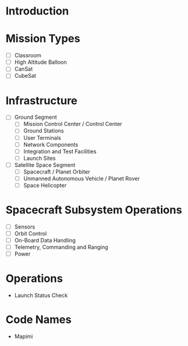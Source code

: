 Introduction
==

# Mission Types

- [ ] Classroom
- [ ] High Altitude Balloon
- [ ] CanSat
- [ ] CubeSat

# Infrastructure

- [ ] Ground Segment
  - [ ] Mission Control Center / Control Center
  - [ ] Ground Stations
  - [ ] User Terminals
  - [ ] Network Components
  - [ ] Integration and Test Facilities
  - [ ] Launch Sites
- [ ] Satellite Space Segment
  - [ ] Spacecraft / Planet Orbiter
  - [ ] Unmanned Autonomous Vehicle / Planet Rover
  - [ ] Space Helicopter

# Spacecraft Subsystem Operations

- [ ] Sensors
- [ ] Orbit Control
- [ ] On-Board Data Handling
- [ ] Telemetry, Commanding and Ranging
- [ ] Power

# Operations

- Launch Status Check

# Code Names

- Mapimi
